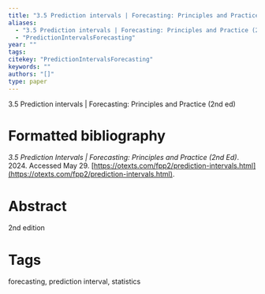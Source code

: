 ```yaml
---
title: "3.5 Prediction intervals | Forecasting: Principles and Practice (2nd ed)"
aliases:
  - "3.5 Prediction intervals | Forecasting: Principles and Practice (2nd ed)"
  - "PredictionIntervalsForecasting"
year: ""
tags: 
citekey: "PredictionIntervalsForecasting"
keywords: ""
authors: "[]"
type: paper
---
```

3.5 Prediction intervals | Forecasting: Principles and Practice (2nd ed)

# Formatted bibliography

_3.5 Prediction Intervals | Forecasting: Principles and Practice (2nd Ed)_. 2024. Accessed May 29. [https://otexts.com/fpp2/prediction-intervals.html](https://otexts.com/fpp2/prediction-intervals.html).


# Abstract

2nd edition


# Tags
forecasting, prediction interval, statistics

